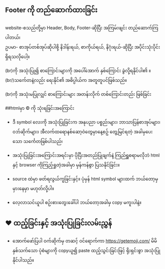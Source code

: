 ## Footer ကို တည်ဆောက်ထားခြင်း
website-စသည်တို့မှာ Header, Body, Footer-ဆိုပြီး အကြမ်းဖျင်း တည်ဆောက်ကြပါတယ်၊ <br>
ဥပမာ- စာအုပ်တစ်အုပ်ဆိုပါစို့ နိဒါန်းရယ်, စာကိုယ်ရယ်, နိဂုံးရယ်-ဆိုပြီး အပိုင်းသုံးပိုင်း ရှိရသလိုပေါ့။ <br>




(br)ကို အသုံးပြု၍ စာကြောင်းများကို အပေါ်အောက် နှစ်ကြောင်း ခွဲလို့ရနိုင်ပါ၏ ။ (br/)သက်ေတနဲ့လည်း ရေးနိုင်၏ အဓိပ္ပါယ်က အတူတူပင်ဖြစ်သည်။ 

(br)ကို အသုံးမပြုလျှင် စာကြောင်းများ အတန်းလိုက် တစ်ကြောင်းတည်း ဖြစ်ခြင်း


##htmlမှာ &copy; ကို သုံးရခြင်းအကြောင်း 
 * ဒီ symbol လေးကို အသုံးပြုခြင်းက အနုပညာ ပစ္စည်းများ၊ ဘာသာပြန်စာအုပ်များ၊ ဝဘ်ဆိုက်များ၊ အီလက်ထရောနစ်ဆော့ဝဲတွေမှာနေ့စဥ် တွေ့မြင်ရတဲ့ အခါမှပေးသော သင်္ကေတဖြစ်ပါသည်၊

 * အသုံးပြုခြင်းအကြောင်းအရင်းမှာ ပိုပြီးအတည်ပြုချက်နဲ့ ကြည်ရှူစရာမလိုဘဲ html နှင့် browser ကိုကြည့်ရှုတဲ့အခါမှာ မှန်ကန်စွာ ပြသနိုင်ခြင်း။

 * source ထဲမှာ ဖတ်ရလွယ်ကူခြင်းနှင့်။ ပုံမှန် html symbol များထက် ဘယ်တော့မှ မှားနေမှာ မဟုတ်လို့ပါ။

 * လေ့လာသင်ယူပါ စဥ်းစားတွေးခေါ်ပါ ဘယ်တော့အခါမှ copy မကူးပါနဲ့။


 ## ❤️ ထည့်ခြင်းနှင့် အသုံးပြုခြင်းလမ်းညွှန်

* အောက်ဖော်ပြပါ ဝက်ဆိုက်မှ တဆင့် ဝင်ရောက်ကာ 
 https://getemoji.com/
 မိမိ နှစ်သက်သော ပုံစံများကို copyယူ၍ paste ထည့်သွင်းခြင်းဖြင့် ရိုးရှင်းစွာ အသုံးပြုနိုင်ပါသည်။